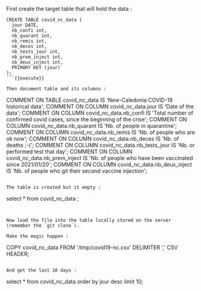 First create the target table that will hold the data :

```
CREATE TABLE covid_nc_data (
  jour DATE,
  nb_confi int,
  nb_quarant int,
  nb_remis int,
  nb_deces int,
  nb_tests_jour int,
  nb_prem_inject int,
  nb_deux_inject int,
  PRIMARY KEY (jour)
);
```{{execute}}

Then document table and its columns :

```
COMMENT ON TABLE covid_nc_data IS 'New-Caledonia COVID-19 historical data';
COMMENT ON COLUMN covid_nc_data.jour IS 'Date of the data';
COMMENT ON COLUMN covid_nc_data.nb_confi IS 'Total number of confirmed covid cases, since the beginning of the crise';
COMMENT ON COLUMN covid_nc_data.nb_quarant IS 'Nb. of people in quarantine';
COMMENT ON COLUMN covid_nc_data.nb_remis IS 'Nb. of people who are ok now';
COMMENT ON COLUMN covid_nc_data.nb_deces IS 'Nb. of deaths ;-(';
COMMENT ON COLUMN covid_nc_data.nb_tests_jour IS 'Nb. or performed test that day';
COMMENT ON COLUMN covid_nc_data.nb_prem_inject IS 'Nb. of people who have been vaccinated since 2021/01/20';
COMMENT ON COLUMN covid_nc_data.nb_deux_inject IS 'Nb. of people who git their second vaccine injection';
```{{execute}}

The table is created but it empty :

```
select * from covid_nc_data ;
```{{execute}}


Now load the file into the table locally stored on the server (remember the `git clone`).

Make the magic happen :

```
COPY covid_nc_data
FROM '/tmp/covid19-nc.csv'
DELIMITER ','
CSV HEADER;
```{{execute}}

And get the last 10 days : 

```
select * from covid_nc_data
order by jour desc
limit 10;
```{{execute}}